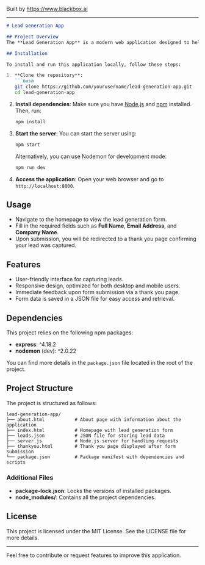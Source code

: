 
Built by https://www.blackbox.ai

---

```markdown
# Lead Generation App

## Project Overview
The **Lead Generation App** is a modern web application designed to help businesses capture high-quality leads effortlessly. The application features a user-friendly interface and is built using **HTML**, **CSS** (with Tailwind CSS for styling), and a **Node.js** backend powered by the Express framework. Users can fill out a lead generation form, and their information is stored in a JSON file.

## Installation

To install and run this application locally, follow these steps:

1. **Clone the repository**:
   ```bash
   git clone https://github.com/yourusername/lead-generation-app.git
   cd lead-generation-app
   ```

2. **Install dependencies**:
   Make sure you have [Node.js](https://nodejs.org/) and [npm](https://www.npmjs.com/) installed. Then, run:
   ```bash
   npm install
   ```

3. **Start the server**:
   You can start the server using:
   ```bash
   npm start
   ```
   Alternatively, you can use Nodemon for development mode:
   ```bash
   npm run dev
   ```

4. **Access the application**:
   Open your web browser and go to `http://localhost:8000`.

## Usage

- Navigate to the homepage to view the lead generation form.
- Fill in the required fields such as **Full Name**, **Email Address**, and **Company Name**.
- Upon submission, you will be redirected to a thank you page confirming your lead was captured.

## Features

- User-friendly interface for capturing leads.
- Responsive design, optimized for both desktop and mobile users.
- Immediate feedback upon form submission via a thank you page.
- Form data is saved in a JSON file for easy access and retrieval.

## Dependencies

This project relies on the following npm packages:

- **express**: ^4.18.2
- **nodemon** (dev): ^2.0.22

You can find more details in the `package.json` file located in the root of the project.

## Project Structure

The project is structured as follows:

```
lead-generation-app/
├── about.html           # About page with information about the application
├── index.html           # Homepage with lead generation form
├── leads.json           # JSON file for storing lead data
├── server.js            # Node.js server for handling requests
├── thankyou.html        # Thank you page displayed after form submission
└── package.json         # Package manifest with dependencies and scripts
```

### Additional Files

- **package-lock.json**: Locks the versions of installed packages.
- **node_modules/**: Contains all the project dependencies.

## License

This project is licensed under the MIT License. See the LICENSE file for more details.

---

Feel free to contribute or request features to improve this application.
```